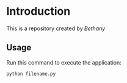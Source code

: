 # Introduction


This is a repository created by *Bethany*


## Usage


Run this command to execute the application:


`python filename.py`
